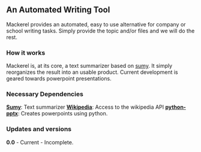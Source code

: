 ## An Automated Writing Tool

Mackerel provides an automated, easy to use alternative for company or school
writing tasks. Simply provide the topic and/or files and we will do the rest.


### How it works
Mackerel is, at its core, a text summarizer based on [sumy](https://github.com/miso-belica/sumy).
It simply reorganizes the result into an usable product.
Current development is geared towards powerpoint presentations.


### Necessary Dependencies
[**Sumy**](https://github.com/miso-belica/sumy): Text summarizer
[**Wikipedia**](https://pypi.python.org/pypi/wikipedia/): Access to the wikipedia API
[**python-pptx**](http://python-pptx.readthedocs.io/en/latest/user/install.html): Creates powerpoints using python.


### Updates and versions
**0.0** - Current - Incomplete.
